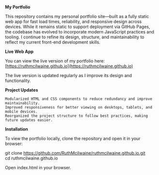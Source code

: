 **My Portfolio**

This repository contains my personal portfolio site—built as a fully static web app for fast load times, reliability, and responsive design across devices. While it remains static to support deployment via GitHub Pages, the codebase has evolved to incorporate modern JavaScript practices and tooling. I continue to refine its design, structure, and maintainability to reflect my current front-end development skills.

**Live Web App**

You can view the live version of my portfolio here:
[https://ruthmcilwaine.github.io](https://ruthmcilwaine.github.io)

The live version is updated regularly as I improve its design and functionality.

**Project Updates**

    Modularized HTML and CSS components to reduce redundancy and improve maintainability.
    Improved responsiveness for better viewing on desktops, tablets, and mobile devices.
    Reorganized the project structure to follow best practices, making future updates easier.

**Installation**

To view the portfolio locally, clone the repository and open it in your browser:

git clone https://github.com/RuthMcilwaine/ruthmcilwaine.github.io.git    
cd ruthmcilwaine.github.io

Open index.html in your browser.

